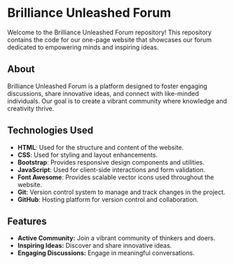 # Brilliance Unleashed Forum

Welcome to the Brilliance Unleashed Forum repository! This repository contains the code for our one-page website that showcases our forum dedicated to empowering minds and inspiring ideas.

## About

Brilliance Unleashed Forum is a platform designed to foster engaging discussions, share innovative ideas, and connect with like-minded individuals. Our goal is to create a vibrant community where knowledge and creativity thrive.

## Technologies Used

- **HTML**: Used for the structure and content of the website.
- **CSS**: Used for styling and layout enhancements.
- **Bootstrap**: Provides responsive design components and utilities.
- **JavaScript**: Used for client-side interactions and form validation.
- **Font Awesome**: Provides scalable vector icons used throughout the website.
- **Git**: Version control system to manage and track changes in the project.
- **GitHub**: Hosting platform for version control and collaboration.

## Features

- **Active Community:** Join a vibrant community of thinkers and doers.
- **Inspiring Ideas:** Discover and share innovative ideas.
- **Engaging Discussions:** Engage in meaningful conversations.
